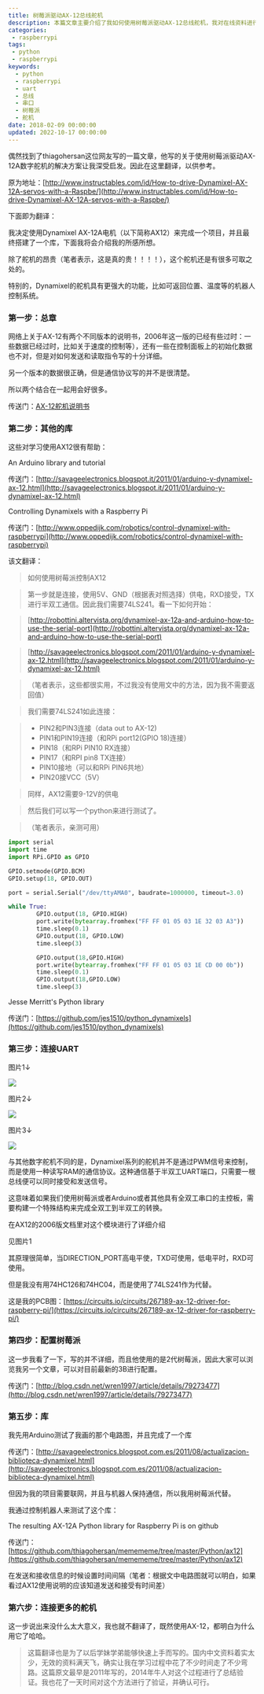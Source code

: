 ```yaml
---
title: 树莓派驱动AX-12总线舵机
description: 本篇文章主要介绍了我如何使用树莓派驱动AX-12总线舵机，我对在线资料进行了翻译，并成功通过串口总线控制AX-12舵机正常运行
categories:
 - raspberrypi
tags:
 - python
 - raspberrypi
keywords:
  - python
  - raspberrypi
  - uart
  - 总线
  - 串口
  - 树莓派
  - 舵机
date: 2018-02-09 00:00:00
updated: 2022-10-17 00:00:00
---
```


偶然找到了thiagohersan这位网友写的一篇文章，他写的关于使用树莓派驱动AX-12A数字舵机的解决方案让我深受启发。因此在这里翻译，以供参考。

原为地址：[http://www.instructables.com/id/How-to-drive-Dynamixel-AX-12A-servos-with-a-Raspbe/](http://www.instructables.com/id/How-to-drive-Dynamixel-AX-12A-servos-with-a-Raspbe/)

下面即为翻译：

我决定使用Dynamixel AX-12A电机（以下简称AX12）来完成一个项目，并且最终搭建了一个库，下面我将会介绍我的所感所想。

除了舵机的昂贵（笔者表示，这是真的贵！！！！），这个舵机还是有很多可取之处的。

特别的，Dynamixel的舵机具有更强大的功能，比如可返回位置、温度等的机器人控制系统。

### 第一步：总章

网络上关于AX-12有两个不同版本的说明书，2006年这一版的已经有些过时：一些数据已经过时，比如关于速度的控制等），还有一些在控制面板上的初始化数据也不对，但是对如何发送和读取指令写的十分详细。

另一个版本的数据很正确，但是通信协议写的并不是很清楚。

所以两个结合在一起用会好很多。

传送门：[AX-12舵机说明书](http://download.csdn.net/download/wren1997/10244637)

### 第二步：其他的库

这些对学习使用AX12很有帮助：

An Arduino library and tutorial

传送门：[http://savageelectronics.blogspot.it/2011/01/arduino-y-dynamixel-ax-12.html](http://savageelectronics.blogspot.it/2011/01/arduino-y-dynamixel-ax-12.html)

Controlling Dynamixels with a Raspberry Pi

传送门：[http://www.oppedijk.com/robotics/control-dynamixel-with-raspberrypi](http://www.oppedijk.com/robotics/control-dynamixel-with-raspberrypi)

该文翻译：

> 如何使用树莓派控制AX12
> 

> 第一步就是连接，使用5V、GND（根据表对照选择）供电，RXD接受，TX进行半双工通信。因此我们需要74LS241。看一下如何开始：
> 

> [http://robottini.altervista.org/dynamixel-ax-12a-and-arduino-how-to-use-the-serial-port](http://robottini.altervista.org/dynamixel-ax-12a-and-arduino-how-to-use-the-serial-port)
> 

> [http://savageelectronics.blogspot.com/2011/01/arduino-y-dynamixel-ax-12.html](http://savageelectronics.blogspot.com/2011/01/arduino-y-dynamixel-ax-12.html)
> 

> （笔者表示，这些都很实用，不过我没有使用文中的方法，因为我不需要返回值）
> 

> 我们需要74LS241如此连接：
> 

> - PIN2和PIN3连接（data out to AX-12)
> - PIN1和PIN19连接（和RPi port12(GPIO 18)连接）
> - PIN18（和RPi PIN10 RX连接）
> - PIN17（和RPI pin8 TX连接）
> - PIN10接地（可以和RPi PIN6共地）
> - PIN20接VCC（5V）
> 


> 同样，AX12需要9-12V的供电
> 

> 然后我们可以写一个python来进行测试了。
> 

> 

> （笔者表示，亲测可用）

```python
import serial
import time
import RPi.GPIO as GPIO

GPIO.setmode(GPIO.BCM)
GPIO.setup(18, GPIO.OUT)

port = serial.Serial("/dev/ttyAMA0", baudrate=1000000, timeout=3.0)

while True:
        GPIO.output(18, GPIO.HIGH)
        port.write(bytearray.fromhex("FF FF 01 05 03 1E 32 03 A3"))
        time.sleep(0.1)
        GPIO.output(18, GPIO.LOW)
        time.sleep(3)

        GPIO.output(18,GPIO.HIGH)
        port.write(bytearray.fromhex("FF FF 01 05 03 1E CD 00 0b"))
        time.sleep(0.1)
        GPIO.output(18,GPIO.LOW)
        time.sleep(3)
```

Jesse Merritt's Python library

传送门：[https://github.com/jes1510/python_dynamixels](https://github.com/jes1510/python_dynamixels)

### 第三步：连接UART

图片1↓

![](https://res1.zhengqiao.wang/202210041056833.png)

图片2↓

![](https://res1.zhengqiao.wang/202210041058729.png)

图片3↓

![](https://res1.zhengqiao.wang/202210041058936.png)

与其他数字舵机不同的是，Dynamixel系列的舵机并不是通过PWM信号来控制，而是使用一种读写RAM的通信协议。这种通信基于半双工UART端口，只需要一根总线便可以同时接受和发送信号。

这意味着如果我们使用树莓派或者Arduino或者其他具有全双工串口的主控板，需要构建一个特殊结构来完成全双工到半双工的转换。

在AX12的2006版文档里对这个模块进行了详细介绍

见图片1

其原理很简单，当DIRECTION_PORT高电平使，TXD可使用，低电平时，RXD可使用。

但是我没有用74HC126和74HC04，而是使用了74LS241作为代替。

这是我的PCB图：[https://circuits.io/circuits/267189-ax-12-driver-for-raspberry-pi/](https://circuits.io/circuits/267189-ax-12-driver-for-raspberry-pi/)

### 第四步：配置树莓派

这一步我看了一下，写的并不详细，而且他使用的是2代树莓派，因此大家可以浏览我另一个文章，可以对目前最新的3B进行配置。

传送门：[http://blog.csdn.net/wren1997/article/details/79273477](http://blog.csdn.net/wren1997/article/details/79273477)

### 第五步：库

我先用Arduino测试了我画的那个电路图，并且完成了一个库

传送门：[http://savageelectronics.blogspot.com.es/2011/08/actualizacion-biblioteca-dynamixel.html](http://savageelectronics.blogspot.com.es/2011/08/actualizacion-biblioteca-dynamixel.html)

但因为我的项目需要联网，并且与机器人保持通信，所以我用树莓派代替。

我通过控制机器人来测试了这个库：

The resulting AX-12A Python library for Raspberry Pi is on github

传送门：[https://github.com/thiagohersan/memememe/tree/master/Python/ax12](https://github.com/thiagohersan/memememe/tree/master/Python/ax12)

在发送和接收信息的时候设置时间间隔（笔者：根据文中电路图就可以明白，如果看过AX12使用说明的应该知道发送和接受有时间差）

### 第六步：连接更多的舵机

这一步说出来没什么太大意义，我也就不翻译了，既然使用AX-12，都明白为什么用它了哈哈。

> 这篇翻译也是为了以后学妹学弟能够快速上手而写的。国内中文资料着实太少，无效的资料满天飞，确实让我在学习过程中花了不少时间走了不少弯路。这篇原文最早是2011年写的，2014年牛人对这个过程进行了总结验证。我也花了一天时间对这个方法进行了验证，并确认可行。

